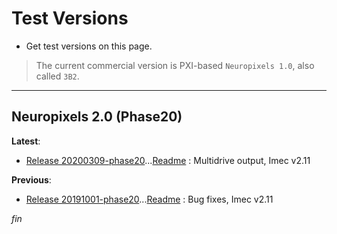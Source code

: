 # Test Versions

* Get test versions on this page.

>The current commercial version is PXI-based `Neuropixels 1.0`, also called `3B2`.

------

## Neuropixels 2.0 (Phase20)

**Latest**:

* [Release 20200309-phase20](../App/Release_v20200309-phase20.zip)...[Readme](../Readme/Readme_v20200309-phase20.txt) : Multidrive output, Imec v2.11

**Previous**:

* [Release 20191001-phase20](../App/Release_v20191001-phase20.zip)...[Readme](../Readme/Readme_v20191001-phase20.txt) : Bug fixes, Imec v2.11


_fin_

